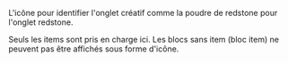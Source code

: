 L'icône pour identifier l'onglet créatif comme la poudre de redstone pour l'onglet redstone.

Seuls les items sont pris en charge ici. Les blocs sans item (bloc item) ne peuvent pas être affichés sous forme d'icône.
